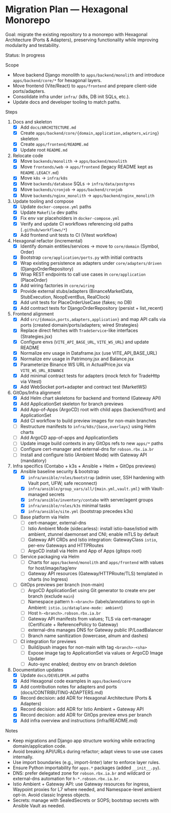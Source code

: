 # Migration Plan — Hexagonal Monorepo

Goal: migrate the existing repository to a monorepo with Hexagonal Architecture (Ports & Adapters), preserving functionality while improving modularity and testability.

Status: In progress

Scope
- Move backend Django monolith to `apps/backend/monolith` and introduce `apps/backend/core/*` for hexagonal layers.
- Move frontend (Vite/React) to `apps/frontend` and prepare client-side ports/adapters.
- Consolidate infra under `infra/` (k8s, DB init SQLs, etc.).
- Update docs and developer tooling to match paths.

Steps
1) Docs and skeleton
   - [x] Add `docs/ARCHITECTURE.md`
   - [x] Create `apps/backend/core/{domain,application,adapters,wiring}` skeleton
   - [x] Create `apps/frontend/README.md`
   - [x] Update root `README.md`
2) Relocate code
   - [x] Move `backends/monolith` → `apps/backend/monolith`
   - [x] Move `frontends/web` → `apps/frontend` (legacy README kept as `README.LEGACY.md`)
   - [x] Move `k8s` → `infra/k8s`
   - [x] Move `backends/database` SQLs → `infra/data/postgres`
   - [x] Move `backends/cronjob` → `apps/backend/cronjob`
   - [x] Move `backends/nginx_monolith` → `apps/backend/nginx_monolith`
3) Update tooling and compose
   - [x] Update `docker-compose.yml` paths
   - [x] Update `Makefile` dev paths
   - [x] Fix env var placeholders in `docker-compose.yml`
   - [x] Verify and update CI workflows referencing old paths (`.github/workflows/*`)
   - [x] Add frontend unit tests to CI (Vitest workflow)
4) Hexagonal refactor (incremental)
   - [x] Identify domain entities/services → move to `core/domain` (Symbol, Order)
   - [x] Bootstrap `core/application/ports.py` with initial contracts
   - [x] Wrap existing persistence as adapters under `core/adapters/driven` (DjangoOrderRepository)
   - [x] Wrap REST endpoints to call use cases in `core/application` (PlaceOrder)
   - [x] Add wiring factories in `core/wiring`
   - [x] Provide external stubs/adapters (BinanceMarketData, StubExecution, NoopEventBus, RealClock)
   - [x] Add unit tests for PlaceOrderUseCase (fakes; no DB)
   - [x] Add contract tests for DjangoOrderRepository (persist + list_recent)
5) Frontend alignment
   - [x] Add `src/{domain,ports,adapters,application}` and map API calls via ports (created domain/ports/adapters; wired Strategies)
   - [x] Replace direct fetches with `TradeService`-like interfaces (Strategies.jsx)
   - [x] Configure envs (`VITE_API_BASE_URL`, `VITE_WS_URL`) and update README
   - [x] Normalize env usage in Dataframe.jsx (use VITE_API_BASE_URL)
   - [x] Normalize env usage in Patrimony.jsx and Balance.jsx
   - [x] Parameterize Binance WS URL in ActualPrice.jsx via `VITE_WS_URL_BINANCE`
   - [x] Add minimal contract tests for adapters (mock fetch for TradeHttp via Vitest)
   - [x] Add WebSocket port+adapter and contract test (MarketWS)
6) GitOps/Infra alignment
   - [x] Add Helm chart skeletons for backend and frontend (Gateway API)
   - [x] Add ApplicationSet skeleton for branch previews
   - [x] Add App-of-Apps (ArgoCD) root with child apps (backend/front) and ApplicationSet
   - [x] Add CI workflow to build preview images for non-main branches
   - [ ] Restructure manifests to `infra/k8s/{base,overlays}` using Helm charts
   - [ ] Add ArgoCD app-of-apps and ApplicationSets
   - [ ] Update image build contexts in any GitOps refs to new `apps/*` paths
   - [ ] Configure cert-manager and external-dns for `robson.rbx.ia.br`
   - [ ] Install and configure Istio (Ambient Mode) with Gateway API (mandatory)

8) Infra specifics (Contabo + k3s + Ansible + Helm + GitOps previews)
   - [x] Ansible baseline security & bootstrap
       - [x] `infra/ansible/roles/bootstrap` (admin user, SSH hardening with Vault port, UFW; safe reconnect)
       - [x] `infra/ansible/group_vars/all/{main.yml,vault.yml}` with Vault-managed secrets
       - [x] `infra/ansible/inventory/contabo` with server/agent groups
       - [x] `infra/ansible/roles/k3s` minimal tasks
       - [x] `infra/ansible/site.yml` (bootstrap precedes k3s)
   - [ ] Base platform via Helm
       - [ ] cert-manager, external-dns
       - [ ] Istio Ambient Mode (sidecarless): install istio-base/istiod with ambient, ztunnel daemonset and CNI; enable mTLS by default
       - [ ] Gateway API CRDs and Istio integration: GatewayClass `istio`, per-env Gateways and HTTPRoutes
       - [ ] ArgoCD install via Helm and App of Apps (gitops root)
   - [ ] Service packaging via Helm
       - [ ] Charts for `apps/backend/monolith` and `apps/frontend` with values for host/image/tag/env
       - [ ] Gateway API resources (Gateway/HTTPRoute/TLS) templated in charts (no Ingress)
   - [ ] GitOps previews per branch (non-main)
       - [ ] ArgoCD ApplicationSet using Git generator to create env per branch (exclude `main`)
       - [ ] Namespace pattern `h-<branch>` (labels/annotations to opt-in Ambient: `istio.io/dataplane-mode: ambient`)
       - [ ] Host `h-<branch>.robson.rbx.ia.br`
       - [ ] Gateway API manifests from values; TLS via cert-manager (Certificate + ReferencePolicy to Gateway)
       - [ ] external-dns manages DNS for Gateway public IP/LoadBalancer
       - [ ] Branch name sanitization (lowercase, alnum and dashes)
   - [ ] CI integration for previews
       - [ ] Build/push images for non-main with tag `<branch>-<sha>`
       - [ ] Expose image tag to ApplicationSet via values or ArgoCD Image Updater
       - [ ] Auto-sync enabled; destroy env on branch deletion
7) Documentation updates
   - [x] Update `docs/DEVELOPER.md` paths
   - [x] Add Hexagonal code examples in `apps/backend/core`
   - [x] Add contribution notes for adapters and ports (docs/CONTRIBUTING-ADAPTERS.md)
   - [x] Record decision: add ADR for Hexagonal Architecture (Ports & Adapters)
   - [x] Record decision: add ADR for Istio Ambient + Gateway API
   - [x] Record decision: add ADR for GitOps preview envs per branch
   - [x] Add infra overview and instructions (infra/README.md)

Notes
- Keep migrations and Django app structure working while extracting domain/application code.
- Avoid breaking API/URLs during refactor; adapt views to use use cases internally.
- Use import boundaries (e.g., import-linter) later to enforce layer rules.
- Ensure Python importability for `apps.*` packages (added `__init__.py`).
- DNS: prefer delegated zone for `robson.rbx.ia.br` and wildcard or external-dns automation for `h-*.robson.rbx.ia.br`.
- Istio Ambient + Gateway API: use Gateway resources for ingress, Waypoint proxies for L7 where needed, and Namespace-level ambient opt-in. Avoid classic Ingress objects.
- Secrets: manage with SealedSecrets or SOPS; bootstrap secrets with Ansible Vault as needed.
